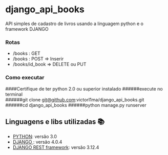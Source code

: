 # django_api_books

API simples de cadastro de livros usando a linguagem python e o framework DJANGO

### Rotas
-  /books : GET 
- /books : POST => Inserir
- /books/id_book =>  DELETE ou PUT
### Como executar
####Certifique de ter python 2.0 ou superior instalado
 ######execute no terminal  
    ######git clone git@github.com:victorl1ma/django_api_books.git
    ######cd django_api_books
    ######python manage.py runserver

## Linguagens e libs utilizadas :books:

- [PYTHON](https://www.python.org/): versão 3.0
- [DJANGO ](https://www.djangoproject.com/): versão 4.0.4
- [DJANGO REST framework](https://www.django-rest-framework.org/): versão 3.12.4
